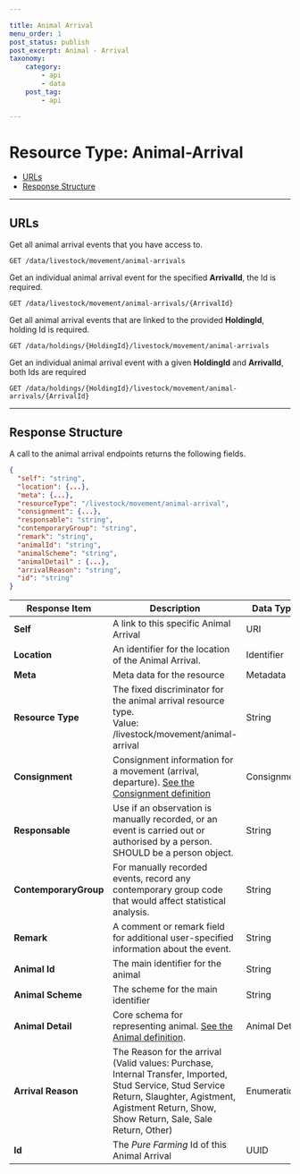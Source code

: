 ```yaml
---

title: Animal Arrival
menu_order: 1
post_status: publish
post_excerpt: Animal - Arrival
taxonomy:
    category:
        - api
        - data
    post_tag:
        - api

---
```


# Resource Type: Animal-Arrival

- [URLs]()
- [Response Structure]()

---

## URLs

Get all animal arrival events that you have access to.

```
GET /data/livestock/movement/animal-arrivals
```

Get an individual animal arrival event for the specified **ArrivalId**, the Id is required. 

```
GET /data/livestock/movement/animal-arrivals/{ArrivalId}
```

Get all animal arrival events that are linked to the provided **HoldingId**, holding Id is required.

```
GET /data/holdings/{HoldingId}/livestock/movement/animal-arrivals
```

Get an individual animal arrival event with a given **HoldingId** and **ArrivalId**, both Ids are required

```
GET /data/holdings/{HoldingId}/livestock/movement/animal-arrivals/{ArrivalId}
```

---

## Response Structure

A call to the animal arrival endpoints returns the following fields.

```json
{
  "self": "string",
  "location": {...},
  "meta": {...},
  "resourceType": "/livestock/movement/animal-arrival",
  "consignment": {...},
  "responsable": "string",
  "contemporaryGroup": "string",
  "remark": "string",
  "animalId": "string",
  "animalScheme": "string",
  "animalDetail" : {...},
  "arrivalReason": "string",
  "id": "string"
}
```

| Response Item | Description | Data Type |
| ------------- | ----------- | --------- |
|**Self** | A link to this specific Animal Arrival | URI |
|**Location** | An identifier for the location of the Animal Arrival.| Identifier |
|**Meta** | Meta data for the resource | Metadata |
|**Resource Type** | The fixed discriminator for the animal arrival resource type.<br/>Value: /livestock/movement/animal-arrival  | String |
|**Consignment** | Consignment information for a movement (arrival, departure). [See the Consignment definition](/resource-types/livestock/movements/consignment.md) | Consignment |
|**Responsable** | Use if an observation is manually recorded, or an event is carried out or authorised by a person. SHOULD be a person object. | String |
|**ContemporaryGroup** | For manually recorded events, record any contemporary group code that would affect statistical analysis.| String |
|**Remark** | A comment or remark field for additional user-specified information about the event. | String |
|**Animal Id** | The main identifier for the animal | String |
|**Animal Scheme** | The scheme for the main identifier | String |
|**Animal Detail** | Core schema for representing animal. [See the Animal definition](/resource-types/livestock/animals.md).  | Animal Detail |
|**Arrival Reason** | The Reason for the arrival (Valid values: Purchase, Internal Transfer, Imported, Stud Service, Stud Service Return, Slaughter, Agistment, Agistment Return, Show, Show Return, Sale, Sale Return, Other) | Enumeration |
|**Id** | The *Pure Farming* Id of this Animal Arrival | UUID |